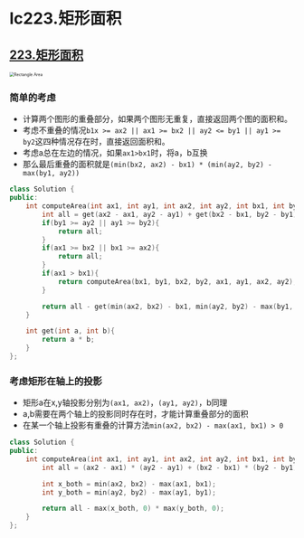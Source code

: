 # lc223.矩形面积




## [223.矩形面积](https://leetcode-cn.com/problems/rectangle-area/)

<img src="https://assets.leetcode.com/uploads/2021/05/08/rectangle-plane.png" alt="Rectangle Area" style="zoom: 50%;" />

### 简单的考虑

+ 计算两个图形的重叠部分，如果两个图形无重复，直接返回两个图的面积和。
+ 考虑不重叠的情况`b1x >= ax2 || ax1 >= bx2 || ay2 <= by1 || ay1 >= by2`这四种情况存在时，直接返回面积和。
+ 考虑a总在左边的情况，如果`ax1>bx1`时，将a，b互换
+ 那么最后重叠的面积就是`(min(bx2, ax2) - bx1) * (min(ay2, by2) - max(by1, ay2))`

``` cpp
class Solution {
public:
    int computeArea(int ax1, int ay1, int ax2, int ay2, int bx1, int by1, int bx2, int by2) {
        int all = get(ax2 - ax1, ay2 - ay1) + get(bx2 - bx1, by2 - by1);
        if(by1 >= ay2 || ay1 >= by2){
            return all;
        }
        if(ax1 >= bx2 || bx1 >= ax2){
            return all;
        }
        if(ax1 > bx1){
            return computeArea(bx1, by1, bx2, by2, ax1, ay1, ax2, ay2);
        }

        return all - get(min(ax2, bx2) - bx1, min(ay2, by2) - max(by1, ay1));
    }

    int get(int a, int b){
        return a * b;
    }
};
```

### 考虑矩形在轴上的投影

+ 矩形a在x,y轴投影分别为`(ax1, ax2)`，`(ay1, ay2)`，b同理
+ a,b需要在两个轴上的投影同时存在时，才能计算重叠部分的面积
+ 在某一个轴上投影有重叠的计算方法`min(ax2, bx2) - max(ax1, bx1) > 0`

``` cpp
class Solution {
public:
    int computeArea(int ax1, int ay1, int ax2, int ay2, int bx1, int by1, int bx2, int by2) {
        int all = (ax2 - ax1) * (ay2 - ay1) + (bx2 - bx1) * (by2 - by1);

        int x_both = min(ax2, bx2) - max(ax1, bx1);
        int y_both = min(ay2, by2) - max(ay1, by1);

        return all - max(x_both, 0) * max(y_both, 0);
    }
};
```


